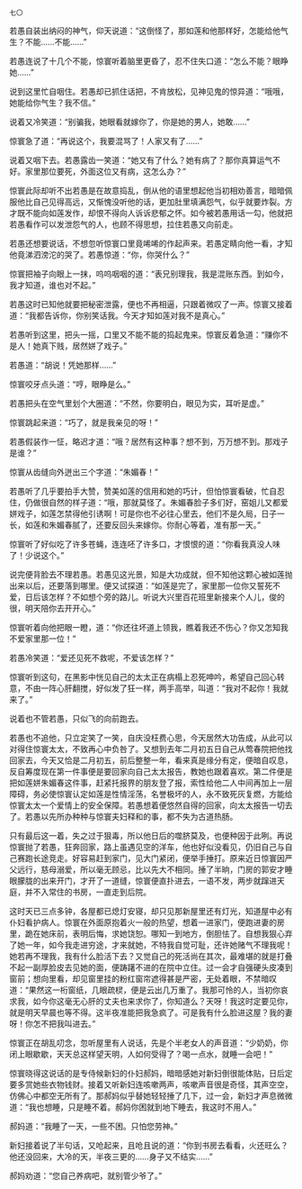     七〇 

   若愚自装出纳闷的神气，仰天说道：“这倒怪了，那如莲和他那样好，怎能给他气生？不能……不能……”

   若愚连说了十几个不能，惊寰听着脑里更昏了，忍不住失口道：“怎么不能？眼睁她……”

   说到这里忙自咽住。若愚却已抓住话把，不肯放松，见神见鬼的惊异道：“哦哦，她能给你气生？我不信。”

   说着又冷笑道：“别骗我，她眼看就嫁你了，你是她的男人，她敢……”

   惊寰急了道：“再说这个，我要混骂了！人家又有了……”

   说着又咽下去。若愚露齿一笑道：“她又有了什么？她有病了？那你真算运气不好。家里那位要死，外面这位又有病，这怎么办？”

   惊寰此际却听不出若愚是在故意捣乱，倒从他的语里想起他当初相劝善言，暗暗佩服他比自己见得高远，又惭愧没听他的话，更加肚里填满怨气，似乎就要炸裂。方才既不能向如莲发作，却恨不得向人诉诉悲郁之怀。如今被若愚用话一勾，他就把若愚看作可以发泄怨气的人，也顾不得思想，拉住若愚又向前走。

   若愚还想要说话，不想忽听惊寰口里竟唏唏的作起声来。若愚定睛向他一看，才知他竟涕泗滂沱的哭了。若愚惊道：“你，你哭什么？”

   惊寰把袖子向眼上一抹，呜呜咽咽的道：“表兄别理我，我是混账东西。到如今，我才知道，谁也对不起。”

   若愚这时已知他就要把秘密泄露，便也不再相逼，只跟着微叹了一声。惊寰又接着道：“我都告诉你，你别笑话我。今天才知如莲对我不是真心。”

   若愚听到这里，把头一摇，口里又不能不能的捣起鬼来。惊寰反着急道：“赚你不是人！她真下贱，居然姘了戏子。”

   若愚道：“胡说！凭她那样……”

   惊寰咬牙点头道：“哼，眼睁是么。”

   若愚把头在空气里划个大圈道：“不然，你要明白，眼见为实，耳听是虚。”

   惊寰跳起来道：“巧了，就是我亲见的呀！”

   若愚假装作一怔，略迟才道：“哦？居然有这种事？想不到，万万想不到。那戏子是谁？”

   惊寰从齿缝向外迸出三个字道：“朱媚春！”

   若愚听了几乎要拍手大赞，赞美如莲的信用和她的巧计，但怕惊寰看破，忙自忍住，仍做很自然的样子道：“哦，那就莫怪了。朱媚春脸子多们好，窑姐儿又都爱姘戏子，如莲怎禁得他引诱啊！可是你也不必往心里去，他们不是久局，日子一长，如莲和朱媚春腻了，还要反回头来嫁你。你耐心等着，准有那一天。”

   惊寰听了好似吃了许多苍蝇，连连呸了许多口，才恨恨的道：“你看我真没人味了！少说这个。”

   说完便背脸去不理若愚。若愚见这光景，知是大功成就，但不知他这颗心被如莲抛出来以后，还要落到哪里。便又试探道：“如莲是完了，家里那一位你又誓死不爱，日后该怎样？不如想个旁的路儿。听说大兴里百花班里新接来个人儿，俊的很，明天陪你去开开心。”

   惊寰听着向他把眼一瞪，道：“你还往坏道上领我，瞧着我还不伤心？你又怎知我不爱家里那一位！”

   若愚冷笑道：“爱还见死不救呢，不爱该怎样？”

   惊寰听到这句，在黑影中恍见自己的太太正在病榻上忍死呻吟，希望自己回心转意，不由一阵心肝翻搅，好似发了狂一样，两手高举，叫道：“我对不起你！我就来了。”

   说着也不管若愚，只似飞的向前跑去。

   若愚也不追他，只立定笑了一笑，自庆没枉费心思，今天居然大功告成，从此可以对得住惊寰太太，不致再心中负咎了。又想到去年二月初五日自己从莺春院把他找回家去，今天又恰是二月初五，前后整整一年，看来真是缘分有定，便暗自叹息，反自筹度现在第一件事便是要回家向自己太太报告，教她也跟着喜欢。第二件便是把如莲姘朱媚春这件事，赶紧托报界的朋友登了报，索性给他二人中间再加上一层障碍，务必使惊寰认定如莲是性情淫荡，名誉极坏的人，永不致死灰复燃，方能给惊寰太太一个爱情上的安全保障。若愚想着便悠然自得的回家，向太太报告一切去了。若愚以先所办种种与惊寰夫妇释和的事，都不失为古道热肠。

   只有最后这一着，失之过于狠毒，所以他日后的噬脐莫及，也便种因于此咧。再说惊寰抛了若愚，狂奔回家，路上虽遇见空的洋车，他也好似没看见，仍旧自己与自己赛跑长途竞走。好容易赶到家门，见大门紧闭，便举手捶打。原来近日惊寰因严父远行，慈母溺爱，所以毫无顾忌，比以先大不相同。捶了半晌，门房的郭安才睡眼朦胧的出来开门，才开了一道缝，惊寰便直扑进去，一语不发，两步就蹿进天庭，并不入常住的书房，一直走到后院。

   这时天已三点多钟，各屋都已熄灯安寝，却只见那新屋里还有灯光，知道屋中必有仆妇看护病人。惊寰在外面原抱着火一般的热望，想着一进家门，便跑进妻的房里，跪在她床前，表明后悔，求她饶恕。哪知一到地方，倒胆怯了。自想我狠心弃了她一年，如今我走进穷途，才来就她，不特我自觉可耻，还许她赌气不理我呢！她若再不理我，我有什么脸活下去？又觉自己的死活尚在其次，最难堪的就是打叠不起一副厚脸皮去见她的面，便踌躇不进的在院中立住。过一会才自强硬头皮凑到窗前；想向里看，却见窗里挂的粉红窗帘遮得甚是严密，无处着眼，不禁暗叹道：“果然这一桁窗纸，几眼疏棂，便是云出几万重了。我那可怜的人，当初你哀求我，如今你这毫无心肝的丈夫也来求你了，你知道么？天呀！我这时定要见你，就是明天早晨也等不得。这半夜准能把我急疯了。可是我有什么脸进这屋？我的妻呀！你怎不把我叫进去。”

   惊寰正在胡乱叨念，忽听屋里有人说话，先是个半老女人的声音道：“少奶奶，你闭上眼歇歇，天天总这样望天明，人如何受得了？喝一点水，就睡一会吧！”

   惊寰晓得这说话的是专侍候新妇的仆妇郝妈，暗暗感她对新妇倒很能体贴，日后定要多赏她些衣物钱财。接着又听新妇连咳嗽两声，咳嗽声音很是奇怪，其声空空，仿佛心中都空无所有了。那郝妈似乎替她轻轻捶了几下，过一会，新妇才声息微微道：“我也想睡，只是睡不着。郝妈你困就到地下睡去，我这时不用人。”

   郝妈道：“我睡了一天，一些不困。只怕您劳神。”

   新妇接着说了半句话，又呛起来，且呛且说的道：“你到书房去看看，火还旺么？他还没回来，大冷的天，半夜三更的……身子又不结实……”

   郝妈劝道：“您自己养病吧，就别管少爷了。”

